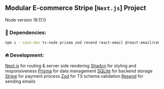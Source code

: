 ## Modular E-commerce Stripe [`Next.js`] Project
Node version 18.17.0

### 🚀 Dependencies:

```bash
npm i --save-dev ts-node prisma zod resend react-email @react-email/components stripe @stripe/stripe-js next @stripe/react-stripe-js
```

### 🔥 Development:

[Next.js](https://nextjs.org/docs) for routing & server side rendering
[Shadcn](https://ui.shadcn.com/docs/installation/next) for styling and responsiveness
[Prisma](https://www.prisma.io/docs/getting-started) for data management
[SQLite](https://www.sqlite.org) for backend storage
[Stripe](https://stripe.com) for payment process
[Zod](https://zod.dev/) for TS schema validation
[Resend](https://resend.com) for sending emails
